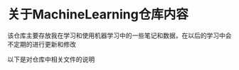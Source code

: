 关于MachineLearning仓库内容 
====
  该仓库主要存放我在学习和使用机器学习中的一些笔记和数据，在以后的学习中会不定期的进行更新和修改

以下是对仓库中相关文件的说明  
###      
  
  
 
  
